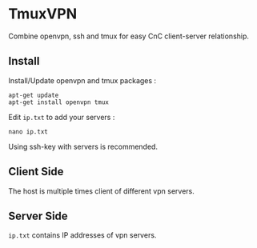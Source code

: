 # TmuxVPN

Combine openvpn, ssh and tmux for easy CnC client-server relationship.

## Install

Install/Update openvpn and tmux packages :
```
apt-get update
apt-get install openvpn tmux
```

Edit `ip.txt` to add your servers :
```
nano ip.txt
```

Using ssh-key with servers is recommended.

## Client Side

The host is multiple times client of different vpn servers.

## Server Side

`ip.txt` contains IP addresses of vpn servers.
